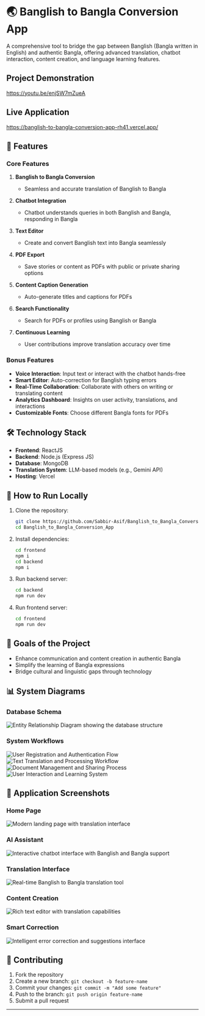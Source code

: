 # 🌏 Banglish to Bangla Conversion App

A comprehensive tool to bridge the gap between Banglish (Bangla written in English) and authentic Bangla, offering advanced translation, chatbot interaction, content creation, and language learning features.

## Project Demonstration
https://youtu.be/enjSW7mZueA

## Live Application
https://banglish-to-bangla-conversion-app-rh41.vercel.app/
## 🌟 Features

### Core Features

1. **Banglish to Bangla Conversion**
   - Seamless and accurate translation of Banglish to Bangla

2. **Chatbot Integration**
   - Chatbot understands queries in both Banglish and Bangla, responding in Bangla

3. **Text Editor**
   - Create and convert Banglish text into Bangla seamlessly

4. **PDF Export**
   - Save stories or content as PDFs with public or private sharing options

5. **Content Caption Generation**
   - Auto-generate titles and captions for PDFs

6. **Search Functionality**
   - Search for PDFs or profiles using Banglish or Bangla

7. **Continuous Learning**
   - User contributions improve translation accuracy over time

### Bonus Features

- **Voice Interaction**: Input text or interact with the chatbot hands-free
- **Smart Editor**: Auto-correction for Banglish typing errors
- **Real-Time Collaboration**: Collaborate with others on writing or translating content
- **Analytics Dashboard**: Insights on user activity, translations, and interactions
- **Customizable Fonts**: Choose different Bangla fonts for PDFs

## 🛠️ Technology Stack

- **Frontend**: ReactJS
- **Backend**: Node.js (Express JS)
- **Database**: MongoDB
- **Translation System**: LLM-based models (e.g., Gemini API)
- **Hosting**: Vercel

## 🚀 How to Run Locally

1. Clone the repository:
   ```bash
   git clone https://github.com/Sabbir-Asif/Banglish_to_Bangla_Conversion_App.git
   cd Banglish_to_Bangla_Conversion_App
   ```

2. Install dependencies:
   ```bash
   cd frontend
   npm i
   cd backend
   npm i
   ```

3. Run backend server:
   ```bash
   cd backend
   npm run dev
   ```

4. Run frontend server:
   ```bash
   cd frontend
   npm run dev
   ```

## 🎯 Goals of the Project

- Enhance communication and content creation in authentic Bangla
- Simplify the learning of Bangla expressions
- Bridge cultural and linguistic gaps through technology

## 📊 System Diagrams

### Database Schema
![Entity Relationship Diagram showing the database structure](ER.jpg)

### System Workflows
![User Registration and Authentication Flow](photo_2025-01-04_09-07-12.jpg)
![Text Translation and Processing Workflow](photo_2025-01-04_09-07-15.jpg)
![Document Management and Sharing Process](photo_2025-01-04_09-07-18.jpg)
![User Interaction and Learning System](photo_2025-01-04_09-07-21.jpg)

## 📸 Application Screenshots

### Home Page
![Modern landing page with translation interface](1.png)

### AI Assistant
![Interactive chatbot interface with Banglish and Bangla support](2.png)

### Translation Interface
![Real-time Banglish to Bangla translation tool](3.png)

### Content Creation
![Rich text editor with translation capabilities](4.png)

### Smart Correction
![Intelligent error correction and suggestions interface](5.png)

## 🤝 Contributing

1. Fork the repository
2. Create a new branch: `git checkout -b feature-name`
3. Commit your changes: `git commit -m "Add some feature"`
4. Push to the branch: `git push origin feature-name`
5. Submit a pull request

---

